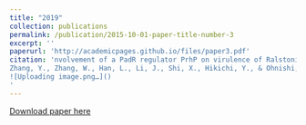 ```yaml
---
title: "2019"
collection: publications
permalink: /publication/2015-10-01-paper-title-number-3
excerpt: ''
paperurl: 'http://academicpages.github.io/files/paper3.pdf'
citation: 'nvolvement of a PadR regulator PrhP on virulence of Ralstonia solanacearum by controlling detoxifica-tion of phenolic acids and type III secretion system
Zhang, Y., Zhang, W., Han, L., Li, J., Shi, X., Hikichi, Y., & Ohnishi, K. (2019). Molecular plant pathology, 20(11), 1477-1490. DOI: 10.1111/mpp.12854
![Uploading image.png…]()
'
---
```


[Download paper here](http://academicpages.github.io/files/paper3.pdf)


